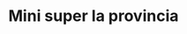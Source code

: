 ---
title: "Mini super la provincia"
url: /tlaltizapan/mini-super-la-provincia/
shop: supermercado
---